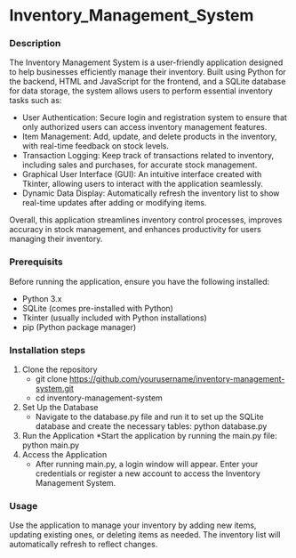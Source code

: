 # Inventory_Management_System

### Description
The Inventory Management System is a user-friendly application designed to help businesses efficiently manage their inventory. Built using Python for the backend, HTML and JavaScript for the frontend, and a SQLite database for data storage, the system allows users to perform essential inventory tasks such as:

* User Authentication: Secure login and registration system to ensure that only authorized users can access inventory management features.
* Item Management: Add, update, and delete products in the inventory, with real-time feedback on stock levels.
* Transaction Logging: Keep track of transactions related to inventory, including sales and purchases, for accurate stock management.
* Graphical User Interface (GUI): An intuitive interface created with Tkinter, allowing users to interact with the application seamlessly.
* Dynamic Data Display: Automatically refresh the inventory list to show real-time updates after adding or modifying items.

Overall, this application streamlines inventory control processes, improves accuracy in stock management, and enhances productivity for users managing their inventory.

### Prerequisits
Before running the application, ensure you have the following installed:

* Python 3.x
* SQLite (comes pre-installed with Python)
* Tkinter (usually included with Python installations)
* pip (Python package manager)

### Installation steps
1. Clone the repository
   * git clone https://github.com/yourusername/inventory-management-system.git
   * cd inventory-management-system
2. Set Up the Database
   * Navigate to the database.py file and run it to set up the SQLite database and create the necessary tables: python database.py
3. Run the Application
   *Start the application by running the main.py file: python main.py
4. Access the Application
   * After running main.py, a login window will appear. Enter your credentials or register a new account to access the Inventory Management System.

### Usage
Use the application to manage your inventory by adding new items, updating existing ones, or deleting items as needed. The inventory list will automatically refresh to reflect changes.
